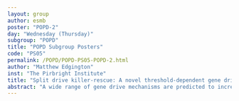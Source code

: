 ```yaml
---
layout: group
author: esmb
poster: "POPD-2"
day: "Wednesday (Thursday)"
subgroup: "POPD"
title: "POPD Subgroup Posters"
code: "PS05"
permalink: /POPD/POPD-PS05-POPD-2.html
author: "Matthew Edgington"
inst: "The Pirbright Institute"
title: "Split drive killer-rescue: A novel threshold-dependent gene drive"
abstract: "A wide range of gene drive mechanisms are predicted to increase in frequency within a population even when deleterious to individuals carrying them. This should also allow associated desirable genetic material to increase in frequency. Gene drives have garnered much attention for their potential use against a range of globally important problems including disease vectors, crop pests and invasive species. Here we propose a novel gene drive mechanism that could be engineered using a combination of toxin-antidote and CRISPR components, each of which are already being developed for other gene drive designs. Population genetics mathematical models are developed here and used to demonstrate the threshold-dependent nature of the proposed system alongside its robustness to a wide range of performance parameters, each of which are of practical significance given that real-world components are inevitably imperfect. We show that although a mechanism known to cause resistance may cause the system to break down, under certain conditions, it should persist over time scales relevant for genetic control programs. This work proposes a promising new class of gene drive (with several highly desirable characteristics) that may be engineered by combining components already widely in development."
---
```

